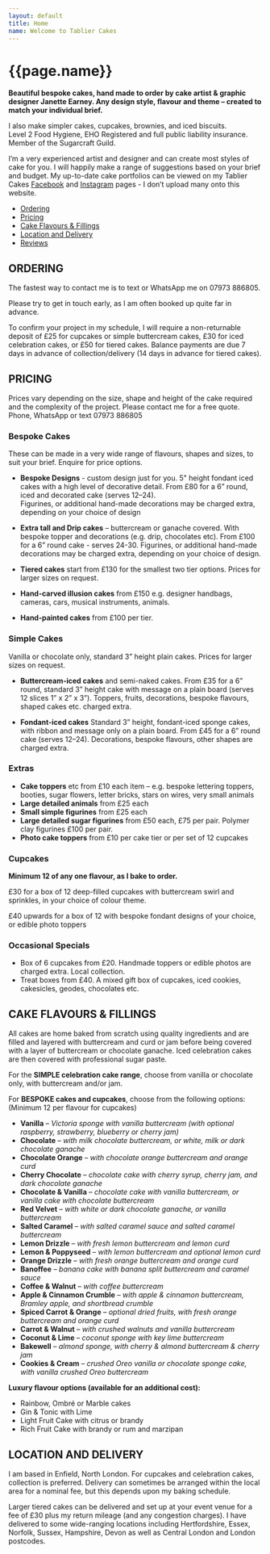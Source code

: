 ```yaml
---
layout: default
title: Home
name: Welcome to Tablier Cakes
---
```


# {{page.name}}

**Beautiful bespoke cakes, hand made to order by cake artist & graphic designer Janette Earney. Any design style, flavour and theme – created to match your individual brief.**

I also make simpler cakes, cupcakes, brownies, and iced biscuits.<br />
Level 2 Food Hygiene, EHO Registered and full public liability insurance. Member of the Sugarcraft Guild.

I’m a very experienced artist and designer and can create most styles of cake for you. I will happily make a range of suggestions based on your brief and budget. My up-to-date cake portfolios can be viewed on my Tablier Cakes [Facebook](http://facebook.com/TablierCakes) and [Instagram](http://instagram.com/tabliercakes) pages - I don’t upload many onto this website.

-   <a href="#ordering">Ordering</a>
-   <a href="#pricing">Pricing</a>
-   <a href="#flavours">Cake Flavours & Fillings</a>
-   <a href="#location">Location and Delivery</a>
-   <a href="#reviews">Reviews</a>

## <span id="ordering">ORDERING</span>

The fastest way to contact me is to text or WhatsApp me on 07973 886805. 

Please try to get in touch early, as I am often booked up quite far in advance.

To confirm your project in my schedule, I will require a non-returnable deposit of £25 for cupcakes or simple buttercream cakes, £30 for iced celebration cakes, or £50 for tiered cakes. Balance payments are due 7 days in advance of collection/delivery (14 days in advance for tiered cakes).

## <span id="pricing">PRICING</span>

Prices vary depending on the size, shape and height of the cake required and the complexity of the project. Please contact me for a free quote. Phone, WhatsApp or text 07973 886805 

### Bespoke Cakes

These can be made in a very wide range of flavours, shapes and sizes, to suit your brief. Enquire for price options.

-  **Bespoke Designs** - custom design just for you. 5" height fondant iced cakes with a high level of decorative detail. From £80 for a 6” round, iced and decorated cake (serves 12–24).<br />
Figurines, or additional hand-made decorations may be charged extra, depending on your choice of design 

-  **Extra tall and Drip cakes** – buttercream or ganache covered. With bespoke topper and decorations (e.g. drip, chocolates etc). From £100 for a 6” round cake - serves 24-30. Figurines, or additional hand-made decorations may be charged extra, depending on your choice of design.

-  **Tiered cakes** start from £130 for the smallest two tier options. Prices for larger sizes on request. 

-  **Hand-carved illusion cakes** from £150 e.g. designer handbags, cameras, cars, musical instruments, animals.

-  **Hand-painted cakes** from £100 per tier.

### Simple Cakes

Vanilla or chocolate only, standard 3” height plain cakes. Prices for larger sizes on request.

-  **Buttercream-iced cakes** and semi-naked cakes. 
From £35 for a 6” round, standard 3” height cake with message on a plain board (serves 12 slices 1” x 2” x 3”).
Toppers, fruits, decorations, bespoke flavours, shaped cakes etc. charged extra.

-  **Fondant-iced cakes**
Standard 3” height, fondant-iced sponge cakes, with ribbon and message only on a plain board. 
From £45 for a 6” round cake (serves 12–24). Decorations, bespoke flavours, other shapes are charged extra. 

### Extras

-  **Cake toppers** etc from £10 each item 
– e.g. bespoke lettering toppers, booties, sugar flowers, letter bricks, stars on wires, very small animals
-  **Large detailed animals** from £25 each
-  **Small simple figurines** from £25 each
-  **Large detailed sugar figurines** from £50 each, £75 per pair. Polymer clay figurines £100 per pair.
-  **Photo cake toppers** from £10 per cake tier or per set of 12 cupcakes

### Cupcakes

**Minimum 12 of any one flavour, as I bake to order.**

£30 for a box of 12 deep-filled cupcakes with buttercream swirl and sprinkles, in your choice of colour theme. 

£40 upwards for a box of 12 with bespoke fondant designs of your choice, or edible photo toppers

### Occasional Specials
 
-  Box of 6 cupcakes from £20. Handmade toppers or edible photos are charged extra. Local collection.
-  Treat boxes from £40. A mixed gift box of cupcakes, iced cookies, cakesicles, geodes, chocolates etc.

## <span id="flavours">CAKE FLAVOURS & FILLINGS</span>

All cakes are home baked from scratch using quality ingredients and are filled and layered with buttercream and curd or jam before being covered with a layer of buttercream or chocolate ganache. Iced celebration cakes are then covered with professional sugar paste.

For the **SIMPLE celebration cake range**, choose from vanilla or chocolate only, with buttercream and/or jam.

For **BESPOKE cakes and cupcakes**, choose from the following options:<br />(Minimum 12 per flavour for cupcakes)

-  **Vanilla** – *Victoria sponge with vanilla buttercream (with optional raspberry, strawberry, blueberry or cherry jam)*
-  **Chocolate** – *with milk chocolate buttercream, or white, milk or dark chocolate ganache* 
-  **Chocolate Orange** – *with chocolate orange buttercream and orange curd*
-  **Cherry Chocolate** – *chocolate cake with cherry syrup, cherry jam, and dark chocolate ganache*
-  **Chocolate & Vanilla** – *chocolate cake with vanilla buttercream, or vanilla cake with chocolate buttercream*
-  **Red Velvet** – *with white or dark chocolate ganache, or vanilla buttercream*
-  **Salted Caramel** – *with salted caramel sauce and salted caramel buttercream*
-  **Lemon Drizzle** – *with fresh lemon buttercream and lemon curd*
-  **Lemon & Poppyseed** – *with lemon buttercream and optional lemon curd*
-  **Orange Drizzle** – *with fresh orange buttercream and orange curd*
-  **Banoffee** – *banana cake with banana split buttercream and caramel sauce* 
-  **Coffee & Walnut** – *with coffee buttercream*
-  **Apple & Cinnamon Crumble** – *with apple & cinnamon buttercream, Bramley apple, and shortbread crumble*
-  **Spiced Carrot & Orange** – *optional dried fruits, with fresh orange buttercream and orange curd*
-  **Carrot & Walnut** – *with crushed walnuts and vanilla buttercream*
-  **Coconut & Lime** – *coconut sponge with key lime buttercream*
-  **Bakewell** – *almond sponge, with cherry & almond buttercream & cherry jam*
-  **Cookies & Cream** – *crushed Oreo vanilla or chocolate sponge cake, with vanilla crushed Oreo buttercream*

**Luxury flavour options (available for an additional cost):**
-  Rainbow, Ombré or Marble cakes
-  Gin & Tonic with Lime
-  Light Fruit Cake with citrus or brandy
-  Rich Fruit Cake with brandy or rum and marzipan

## <span id="location">LOCATION AND DELIVERY</span>

I am based in Enfield, North London. For cupcakes and celebration cakes, collection is preferred. Delivery can sometimes be arranged within the local area for a nominal fee, but this depends upon my baking schedule. 

Larger tiered cakes can be delivered and set up at your event venue for a fee of £30 plus my return mileage (and any congestion charges). I have delivered to some wide-ranging locations including Hertfordshire, Essex, Norfolk, Sussex, Hampshire, Devon as well as Central London and London postcodes.